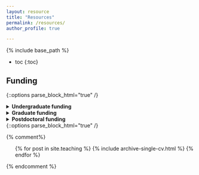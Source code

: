 ```yaml
---
layout: resource
title: "Resources"
permalink: /resources/
author_profile: true

---
```


{% include base_path %}

* toc
{:toc}

## Funding

{::options parse_block_html="true" /}  
<details>
  <summary markdown="span">
    <b>Undergraduate funding</b>
  </summary>
    
###  Research funding:
{:.no_toc}
* US based:
  * [NSF Research Experiences for Undergraduates (REUs)](https://www.nsf.gov/crssprgm/reu/)
  * [NASA Interns](https://intern.nasa.gov/)
  * [Pathways to Science Database](https://www.pathwaystoscience.org/programs.aspx?descriptorhub=SummerResearch_Summer%20Research%20Opportunity)
* CU Boulder specific
  *  [UROP](https://www.colorado.edu/urop/)
    *  Funding for research, both student directed and assistantships
    *  Deadlines for both academic year and summer in February
    *  Application is with a potential advisor, so reach out well in advance to faculty you would like to work with
    *  There are also bigger projects that may have openings which will be posted in May [here](https://www.colorado.edu/urop/grants/open-opportunities) for both this summer and next academic year
  *  [BSI](https://www.colorado.edu/bsi/bsi-scholars)
  
</details>

<details>
  <summary markdown="span">
    <b>Graduate funding</b>
  </summary>
  
### Graduate research fellowships:
{:.no_toc}
* US based
  *  [NSF GRFP](https://www.nsfgrfp.org/)
  *  [NASA FINESST](https://nspires.nasaprs.com/external/solicitations/summary!init.do?solId=3E72ED7E1FBDF8155A4E2DA033EF7449&stack=redirect) (link is from 2021 posting)
  *  [NASA Fellowship Activity](https://nspires.nasaprs.com/external/solicitations/summary!init.do?solId={24E3CA0D-F71B-03FF-AD0E-AB283B3B1050}&path=open) (link is from 2021 posting)
  *  [Ford Foundation Predoctoral Fellowship](https://sites.nationalacademies.org/PGA/FordFellowships/PGA_047958) 
  *  [Hertz Foundation Fellowship](https://www.hertzfoundation.org/the-fellowship/)
  *  [UCAR Next Generation Fellowships - Earth System Science](https://www.ucar.edu/opportunities/fellowships/ucar-next-generation-fellowships)
* For international students
  *  [AAUW International Fellowships](https://www.aauw.org/resources/programs/fellowships-grants/current-opportunities/international/)

### Dissertation completion funding:
{:.no_toc}
* [Ford Foundation Dissertation Fellowship](https://sites.nationalacademies.org/PGA/FordFellowships/PGA_047959)
* [AAUW American Fellowship](https://www.aauw.org/resources/programs/fellowships-grants/current-opportunities/american/)
* CU Specific:
  * [Graduate School Dissertation Completion Fellowship](https://www.colorado.edu/graduateschool/awards#Dissertation_Completion)

### Other graduate fellowships:
{:no_toc}
* Policy
  * [Christine Mirzayam Science and Technology Policy Graduate Fellowship](https://mirzayanfellow.nas.edu/Default.asp)
  * [UCAR Next Generation Fellowships - Public Policy and Diversity and Inclusion](https://www.ucar.edu/opportunities/fellowships/ucar-next-generation-fellowships)

### Graduate grants:
{:.no_toc}
* 
  
</details>

<details>
  <summary markdown="span">
    <b>Postdoctoral funding</b>
  </summary>
  
### US Based
{:.no_toc}
* [NASA Postdoctoral Fellowships]()
  
</details>
{::options parse_block_html="true" /}
<!---
This is a comment. Below this is commented liquid syntax.
--->

{% comment%}
  <ul>{% for post in site.teaching %}
    {% include archive-single-cv.html %}
  {% endfor %}</ul>
{% endcomment %}
